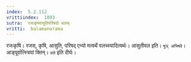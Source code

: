 ```yaml
---
index:  5.2.112
vrittiindex:  1893
sutra:  रजःकृष्यासुतिपरिषदो बलच्
vritti:  balamanorama 
---
```


रजःकृषि। रजस्, कृषि, आसुति, परिषद् एभ्यो मत्वर्थे वलच्स्यादित्यर्थः। आसुतीवल इति। `षुञ् अभिषवे`। आङ्पूर्वात्स्त्रियां क्तिन्। `वले` इति दीर्घः।

